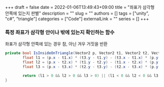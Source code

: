 +++ 
draft = false
date = 2022-01-06T13:49:43+09:00
title = "좌표가 삼각형 안쪽에 있는지 판별"
description = ""
slug = ""
authors = []
tags = ["unity", "c#", "triangle"]
categories = ["Code"]
externalLink = ""
series = []
+++

### 특정 좌표가 삼각형 안이나 밖에 있는지 확인하는 함수

좌표가 삼각형 안쪽에 있는 경우 참, 아닌 겨우 거짓을 반환

```c# {linenos=table}
private bool IsInsideOnTriangle(Vector2 p, Vector2 t1, Vector2 t2, Vector2 t3) {
        float l1 = (p.x - t1.x) * (t3.y - t1.y) - (t3.x - t1.x) * (p.y - t1.y);
        float l2 = (p.x - t2.x) * (t1.y - t2.y) - (t1.x - t2.x) * (p.y - t2.y);
        float l3 = (p.x - t3.x) * (t2.y - t3.y) - (t2.x - t3.x) * (p.y - t3.y);

        return (l1 > 0 && l2 > 0 && l3 > 0) || (l1 < 0 && l2 < 0 && l3 < 0);
}
```